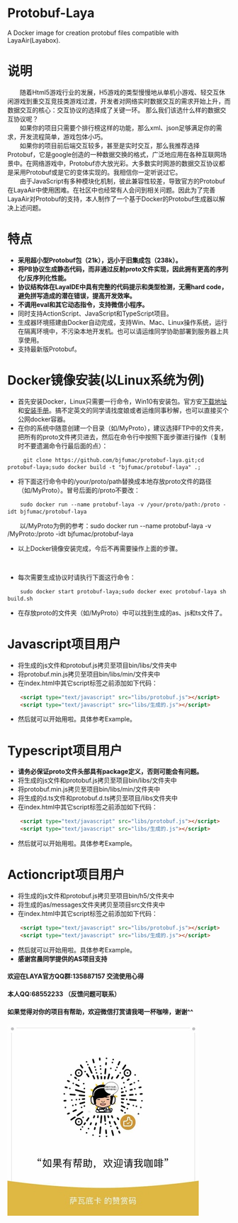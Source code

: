 # Protobuf-Laya
A Docker image for creation protobuf files compatible with LayaAir(Layabox).
# 说明
&emsp;&emsp;随着Html5游戏行业的发展，H5游戏的类型慢慢地从单机小游戏、轻交互休闲游戏到重交互竞技类游戏过渡，开发者对网络实时数据交互的需求开始上升，而数据交互的核心：交互协议的选择成了关键一环。 那么我们该选什么样的数据交互协议呢？<br />
&emsp;&emsp;如果你的项目只需要个排行榜这样的功能，那么xml、json足够满足你的需求，开发流程简单，游戏包体小巧。<br />
&emsp;&emsp;如果你的项目前后端交互较多，甚至是实时交互，那么我推荐选择Protobuf，它是google创造的一种数据交换的格式，广泛地应用在各种互联网场景中。在网络游戏中，Protobuf亦大放光彩。大多数实时网游的数据交互协议都是采用Protobuf或是它的变体实现的。我相信你一定听说过它。<br />
&emsp;&emsp;由于JavaScript有多种模块化机制，彼此兼容性较差，导致官方的Protobuf在LayaAir中使用困难。在社区中也经常有人会问到相关问题。因此为了完善LayaAir对Protobuf的支持，本人制作了一个基于Docker的Protobuf生成器以解决上述问题。  
# 特点
* **采用超小型Protobuf包（21k），远小于旧集成包（238k）。**
* **将PB协议生成静态代码，而非通过反射proto文件实现，因此拥有更高的序列化/反序列化性能。**
* **协议结构体在LayaIDE中具有完整的代码提示和类型检测，无需hard code，避免拼写造成的潜在错误，提高开发效率。**
* **不调用eval和其它动态指令，支持微信小程序。**
* 同时支持ActionScript、JavaScript和TypeScript项目。
* 生成器环境搭建由Docker自动完成，支持Win、Mac、Linux操作系统，运行在隔离环境中，不污染本地开发机。也可以请运维同学协助部署到服务器上共享使用。
* 支持最新版Protobuf。

# Docker镜像安装(以Linux系统为例)
* 首先安装Docker，Linux只需要一行命令，Win10有安装包。官方安[下载地址](https://www.docker.com/community-edition)和[安装手册](https://docs.docker.com/engine/installation/linux/)。搞不定英文的同学请找度娘或者运维同事秒解，也可以直接买个公网docker容器。
* 在你的系统中随意创建一个目录（如/MyProto），建议选择FTP中的文件夹，把所有的proto文件拷贝进去，然后在命令行中按照下面步骤进行操作（复制时不要遗漏命令行最后面的点）：
```
	 git clone https://github.com/bjfumac/protobuf-laya.git;cd protobuf-laya;sudo docker build -t "bjfumac/protobuf-laya" .;
```
* 将下面这行命令中的/your/proto/path替换成本地存放proto文件的路径（如/MyProto）。冒号后面的/proto不要改：
```
	sudo docker run --name protobuf-laya -v /your/proto/path:/proto -idt bjfumac/protobuf-laya
```
&emsp;&emsp;以/MyProto为例的参考：sudo docker run --name protobuf-laya -v /MyProto:/proto -idt 
bjfumac/protobuf-laya
* 以上Docker镜像安装完成，今后不再需要操作上面的步骤。
<br />

* 每次需要生成协议时请执行下面这行命令：
```
	sudo docker start protobuf-laya;sudo docker exec protobuf-laya sh build.sh
```
* 在存放proto的文件夹（如/MyProto）中可以找到生成的as、js和ts文件了。

# Javascript项目用户
* 将生成的js文件和protobuf.js拷贝至项目bin/libs/文件夹中
* 将protobuf.min.js拷贝至项目bin/libs/min/文件夹中
* 在index.html中其它script标签之前添加如下代码：
```html
	<script type="text/javascript" src="libs/protobuf.js"></script>
	<script type="text/javascript" src="libs/生成的.js"></script>
```
* 然后就可以开始用啦。具体参考Example。
# Typescript项目用户
* **请务必保证proto文件头部具有package定义，否则可能会有问题。**
* 将生成的js文件和protobuf.js拷贝至项目bin/libs/文件夹中
* 将protobuf.min.js拷贝至项目bin/libs/min/文件夹中
* 将生成的d.ts文件和protobuf.d.ts拷贝至项目/libs文件夹中
* 在index.html中其它script标签之前添加如下代码：
```html
	<script type="text/javascript" src="libs/protobuf.js"></script>
	<script type="text/javascript" src="libs/生成的.js"></script>
```
* 然后就可以开始用啦。具体参考Example。
# Actioncript项目用户
* 将生成的js文件和protobuf.js拷贝至项目bin/h5/文件夹中
* 将生成的as/messages文件夹拷贝至项目src文件夹中
* 在index.html中其它script标签之前添加如下代码：
```html
	<script type="text/javascript" src="libs/protobuf.js"></script>
	<script type="text/javascript" src="libs/生成的.js"></script>
```
* 然后就可以开始用啦。具体参考Example。
* **感谢宫晨同学提供的AS项目支持**

#### 欢迎在LAYA官方QQ群:135887157 交流使用心得 
#### 本人QQ:68552233 （反馈问题可联系）
#### 如果觉得对你的项目有帮助，欢迎微信打赏请我喝一杯咖啡，谢谢^^
![avatar](https://github.com/bjfumac/Asset/raw/master/images/wx_ma.jpg)

